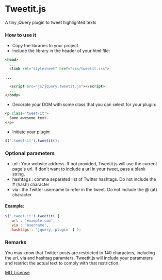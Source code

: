# Tweetit.js
A tiny jQuery plugin to tweet highlighted texts

### How to use it

* Copy the libraries to your project.
* Include the library in the header of your html file:
```html
<head>
  ...
  <link rel="stylesheet" href="css/tweetit.css">

...

  <script src="js/jquery.tweetit.js"></script>
  ...
</body>
```
* Decorate your DOM with some class that you can select for your plugin:
```html
<p class='tweet-it'>
  Some awesome text.
</p>
```
* Initiate your plugin:
```javascript
$('.tweet-it').tweetit();
```

### Optional parameters
- url : Your website address. If not provided, Tweetit.js will use the current page's url. If don't want to include a url in your tweet, pass a blank string.
- hashtags : comma separated list of Twitter hashtags. Do not include the # (hash) character
- via : the Twitter username to refer in the tweet. Do not include the @ (at) character

#### Example:
```javascript
$('.tweet-it').tweetit( {
   url : 'example.com', 
   via : 'username', 
   hashtags : 'jquery, plugin' } );
```

### Remarks
You may know that Twitter posts are restricted to 140 characters, including the url, via and hashtag paramters. Tweetit.js will include your parameters and restrict the actual text to comply with that restriction.

[MIT License](http://opensource.org/licenses/mit-license.php)
